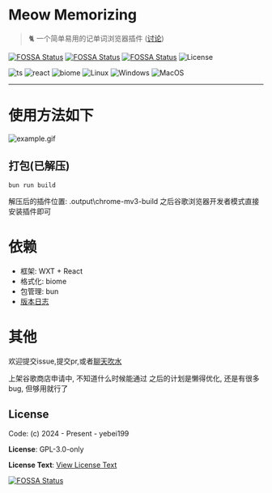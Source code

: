 
# Meow Memorizing

> 🐈️  一个简单易用的记单词浏览器插件 ([讨论](https://github.com/yebei199/meow-memorizing/discussions))

[![FOSSA Status](https://app.fossa.com/api/projects/git%2Bgithub.com%2Fyebei199%2Fmeow-memorizing.svg?type=small)](https://app.fossa.com/projects/git%2Bgithub.com%2Fyebei199%2Fmeow-memorizing?ref=badge_small)
[![FOSSA Status](https://app.fossa.com/api/projects/git%2Bgithub.com%2Fyebei199%2Fmeow-memorizing.svg?type=shield&issueType=security)](https://app.fossa.com/projects/git%2Bgithub.com%2Fyebei199%2Fmeow-memorizing?ref=badge_shield&issueType=security)
[![FOSSA Status](https://app.fossa.com/api/projects/git%2Bgithub.com%2Fyebei199%2Fmeow-memorizing.svg?type=shield&issueType=license)](https://app.fossa.com/projects/git%2Bgithub.com%2Fyebei199%2Fmeow-memorizing?ref=badge_shield&issueType=license)
![License](https://img.shields.io/github/license/pot-app/pot-desktop.svg)

![ts](https://img.shields.io/badge/typescript-blue?logo=typescript&logoColor=white)
![react](https://img.shields.io/badge/react-blue?logo=react&logoColor=white)
![biome](https://img.shields.io/badge/biome-red?logo=biome&logoColor=white)
![Linux](https://img.shields.io/badge/-Linux-yellow?logo=linux&logoColor=white)
![Windows](https://img.shields.io/badge/-Windows-blue?logo=windows&logoColor=white)
![MacOS](https://img.shields.io/badge/-macOS-black?&logo=apple&logoColor=white)

<hr/>


# 使用方法如下

![example.gif](https://i.imgur.com/UMXpOQS.gif)

## 打包(已解压)

```shell
bun run build
```
解压后的插件位置: .output\chrome-mv3-build
之后谷歌浏览器开发者模式直接安装插件即可

# 依赖
- 框架: WXT + React
- 格式化: biome
- 包管理: bun
- [版本日志](./docs/CHANGELOG.md)

# 其他
欢迎提交issue,提交pr,或者[聊天吹水](https://github.com/yebei199/meow-memorizing/discussions)

上架谷歌商店申请中, 不知道什么时候能通过
之后的计划是懒得优化, 还是有很多bug, 但够用就行了

## License
Code: (c) 2024 - Present - yebei199

**License**: GPL-3.0-only

**License Text**: [View License Text](LICENSE)

[![FOSSA Status](https://app.fossa.com/api/projects/git%2Bgithub.com%2Fyebei199%2Fmeow-memorizing.svg?type=large)](https://app.fossa.com/projects/git%2Bgithub.com%2Fyebei199%2Fmeow-memorizing?ref=badge_large)
